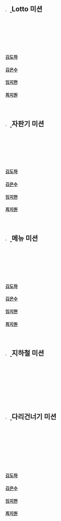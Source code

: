 ## <a href="https://github.com/woowacourse-precourse/java-lotto-6"> <img src="https://em-content.zobj.net/source/microsoft-teams/363/slot-machine_1f3b0.png" width="3%"> </a> Lotto 미션

#### <a href = "https://github.com/dohaahi/java-lotto-6-practice/pull/1"/> 김도하

#### <a href = "https://github.com/minisyu/java-lotto-practice/pull/1"/> 김은수

#### <a href = "https://github.com/Jiihyun/java-lotto-6-practice/pull/1"/> 임지현

#### <a href = "링크를 입력해 주세요"/> 최지원
<br>

## <a href="https://github.com/woowacourse/java-vendingmachine-precourse"> <img src="https://em-content.zobj.net/source/microsoft-teams/363/coin_1fa99.png" width="3%"> </a> 자판기 미션

#### <a href = "https://github.com/dohaahi/java-vendingmachine-practice/pull/1"/> 김도하

#### <a href = "https://github.com/minisyu/java-vendingMachine-practice/pull/1"/> 김은수

#### <a href = "https://github.com/Jiihyun/java-vendingmachine-practice/pull/1"/> 임지현

#### <a href = "링크를 입력해 주세요"/> 최지원
<br>

## <a href="https://github.com/parkmuhyeun/java-menu/tree/main"> <img src="https://em-content.zobj.net/source/microsoft-teams/363/cooking_1f373.png" width="3%"> </a> 메뉴 미션

#### <a href = "https://github.com/dohaahi/java-menu-practice/pull/1"/> 김도하

#### <a href = "https://github.com/minisyu/java-menu-practice/pull/2"/> 김은수

#### <a href = "https://github.com/Jiihyun/java-menu-practice/pull/1"/> 임지현

#### <a href = "링크를 입력해 주세요"/> 최지원
<br>

## <a href="https://github.com/woowacourse/java-subway-path-precourse"> <img src="https://em-content.zobj.net/source/microsoft-teams/363/locomotive_1f682.png" width="3%"> </a> 지하철 미션
<br>

## <a href="https://github.com/bark20/java-bridge"> <img src="https://em-content.zobj.net/source/microsoft-teams/363/person-cartwheeling_1f938.png" width="3%"> </a> 다리건너기 미션
<br>

#### <a href = "링크를 입력해 주세요"/> 김도하

#### <a href = "링크를 입력해 주세요"/> 김은수

#### <a href = "링크를 입력해 주세요"/> 임지현

#### <a href = "링크를 입력해 주세요"/> 최지원

